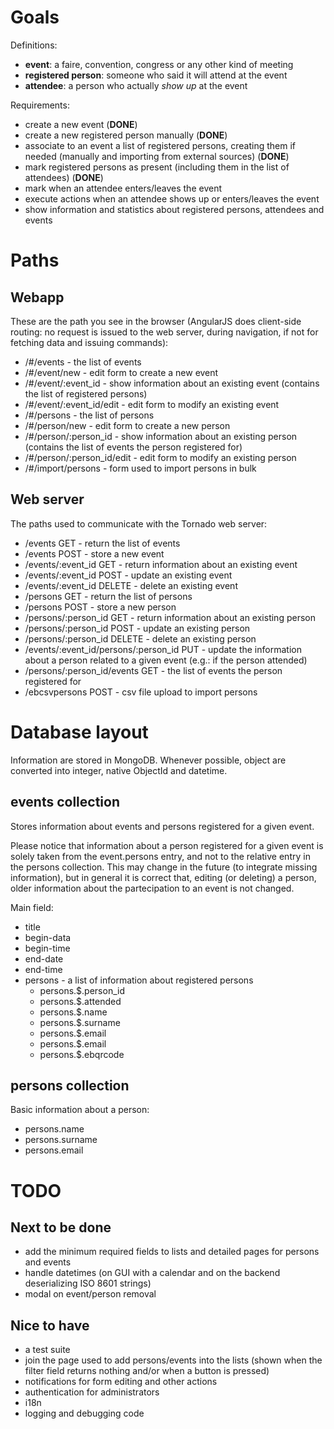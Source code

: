 Goals
=====

Definitions:
- **event**: a faire, convention, congress or any other kind of meeting
- **registered person**: someone who said it will attend at the event
- **attendee**: a person who actually *show up* at the event


Requirements:
- create a new event (**DONE**)
- create a new registered person manually (**DONE**)
- associate to an event a list of registered persons, creating them if needed (manually and importing from external sources) (**DONE**)
- mark registered persons as present (including them in the list of attendees) (**DONE**)
- mark when an attendee enters/leaves the event
- execute actions when an attendee shows up or enters/leaves the event
- show information and statistics about registered persons, attendees and events


Paths
=====

Webapp
------

These are the path you see in the browser (AngularJS does client-side routing: no request is issued to the web server, during navigation, if not for fetching data and issuing commands):

- /#/events - the list of events
- /#/event/new - edit form to create a new event
- /#/event/:event_id - show information about an existing event (contains the list of registered persons)
- /#/event/:event_id/edit - edit form to modify an existing event
- /#/persons - the list of persons
- /#/person/new - edit form to create a new person
- /#/person/:person_id - show information about an existing person (contains the list of events the person registered for)
- /#/person/:person_id/edit - edit form to modify an existing person
- /#/import/persons - form used to import persons in bulk


Web server
----------

The paths used to communicate with the Tornado web server:

- /events GET  - return the list of events
- /events POST - store a new event
- /events/:event_id GET    - return information about an existing event
- /events/:event_id POST   - update an existing event
- /events/:event_id DELETE - delete an existing event
- /persons GET  - return the list of persons
- /persons POST - store a new person
- /persons/:person_id GET    - return information about an existing person
- /persons/:person_id POST   - update an existing person
- /persons/:person_id DELETE - delete an existing person
- /events/:event_id/persons/:person_id PUT - update the information about a person related to a given event (e.g.: if the person attended)
- /persons/:person_id/events GET - the list of events the person registered for
- /ebcsvpersons POST - csv file upload to import persons


Database layout
===============

Information are stored in MongoDB.  Whenever possible, object are converted
into integer, native ObjectId and datetime.

events collection
-----------------

Stores information about events and persons registered for a given event.

Please notice that information about a person registered for a given event is solely taken from the event.persons entry, and not to the relative entry in the persons collection. This may change in the future (to integrate missing information), but in general it is correct that, editing (or deleting) a person, older information about the partecipation to an event is not changed.

Main field:

- title
- begin-data
- begin-time
- end-date
- end-time
- persons - a list of information about registered persons
  - persons.$.person_id
  - persons.$.attended
  - persons.$.name
  - persons.$.surname
  - persons.$.email
  - persons.$.email
  - persons.$.ebqrcode


persons collection
------------------

Basic information about a person:
- persons.name
- persons.surname
- persons.email


TODO
====

Next to be done
---------------

- add the minimum required fields to lists and detailed pages for persons and events
- handle datetimes (on GUI with a calendar and on the backend deserializing ISO 8601 strings)
- modal on event/person removal

Nice to have
------------

- a test suite
- join the page used to add persons/events into the lists (shown when the filter field returns nothing and/or when a button is pressed)
- notifications for form editing and other actions
- authentication for administrators
- i18n
- logging and debugging code


